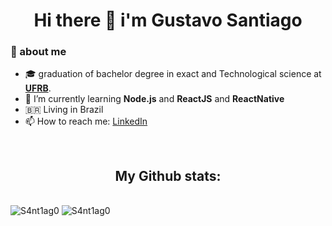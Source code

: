 <h1 align="center"> Hi there 👋 i'm Gustavo Santiago </h1>

### 🤵 about me
- :mortar_board: graduation of bachelor degree in exact and Technological science at <a href="https://ufrb.edu.br/portal/"><b>UFRB</b></a>.
- 🌱 I’m currently learning <b>Node.js</b> and <b>ReactJS</b> and <b>ReactNative</b>
- 🇧🇷 Living in Brazil
- 📫 How to reach me: [LinkedIn](https://www.linkedin.com/in/gustavo-santiago-82b80b162/?locale=en_US)
<br>
<h2 align="center">My Github stats:</h2>
<br>
<div style="display:flex, justify-content:flex-start, align-item:space-between">

<img src="https://github-readme-stats.vercel.app/api?username=S4nt1ag0&show_icons=true&locale=en&count_private=true&theme=tokyonight" alt="S4nt1ag0" />

<img src="https://github-readme-stats.vercel.app/api/top-langs?username=S4nt1ag0&show_icons=true&locale=en&layout=compact&theme=tokyonight" alt="S4nt1ag0" />


</div>